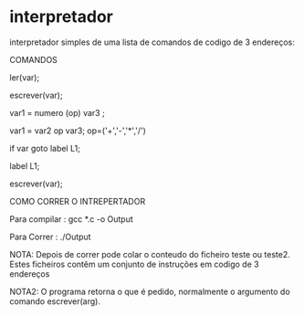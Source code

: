 # interpretador
interpretador simples de uma lista de comandos de codigo de 3 endereços:

COMANDOS

ler(var);

escrever(var);

var1 = numero (op) var3 ;

var1 = var2 op var3;
op=('+','-','*','/')

if var goto label L1;

label L1;

escrever(var);

COMO CORRER O INTREPERTADOR

Para compilar : gcc *.c -o Output

Para Correr : ./Output

NOTA: Depois de correr pode colar o conteudo do ficheiro teste ou teste2. Estes ficheiros contêm um conjunto de instruções em codigo de 3 endereços

NOTA2: O programa retorna o que é pedido, normalmente o argumento do comando escrever(arg).
